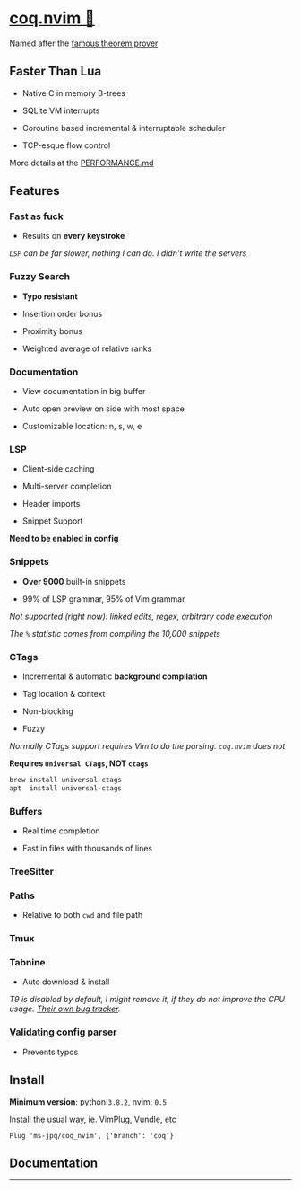# [coq.nvim 🐔](https://ms-jpq.github.io/coq_nvim)

Named after the [famous theorem prover](https://coq.inria.fr/)

## Faster Than Lua

- Native C in memory B-trees

- SQLite VM interrupts

- Coroutine based incremental & interruptable scheduler

- TCP-esque flow control

More details at the [PERFORMANCE.md](./docs/PERFORMANCE.md)

## Features

### Fast as fuck

- Results on **every keystroke**

_`LSP` can be far slower, nothing I can do. I didn't write the servers_

### Fuzzy Search

- **Typo resistant**

- Insertion order bonus

- Proximity bonus

- Weighted average of relative ranks

### Documentation

- View documentation in big buffer

- Auto open preview on side with most space

- Customizable location: n, s, w, e

### LSP

- Client-side caching

- Multi-server completion

- Header imports

- Snippet Support

**Need to be enabled in config**

### Snippets

- **Over 9000** built-in snippets

- 99% of LSP grammar, 95% of Vim grammar

_Not supported (right now): linked edits, regex, arbitrary code execution_

_The `%` statistic comes from compiling the 10,000 snippets_

### CTags

- Incremental & automatic **background compilation**

- Tag location & context

- Non-blocking

- Fuzzy

_Normally CTags support requires Vim to do the parsing. `coq.nvim` does not_

**Requires `Universal CTags`, NOT `ctags`**

```sh
brew install universal-ctags
apt  install universal-ctags
```

### Buffers

- Real time completion

- Fast in files with thousands of lines

### TreeSitter

### Paths

- Relative to both `cwd` and file path

### Tmux

### Tabnine

- Auto download & install

_T9 is disabled by default, I might remove it, if they do not improve the CPU usage. [Their own bug tracker](https://github.com/codota/TabNine/issues/43)._

### Validating config parser

- Prevents typos

## Install

**Minimum version**: python:`3.8.2`, nvim: `0.5`

Install the usual way, ie. VimPlug, Vundle, etc

```VimL
Plug 'ms-jpq/coq_nvim', {'branch': 'coq'}
```

## Documentation

---

